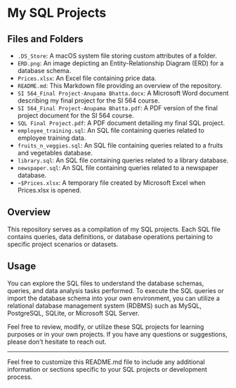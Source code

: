 # My SQL Projects

## Files and Folders

- `.DS_Store`: A macOS system file storing custom attributes of a folder.
- `ERD.png`: An image depicting an Entity-Relationship Diagram (ERD) for a database schema.
- `Prices.xlsx`: An Excel file containing price data.
- `README.md`: This Markdown file providing an overview of the repository.
- `SI 564_Final Project-Anupama Bhatta.docx`: A Microsoft Word document describing my final project for the SI 564 course.
- `SI 564_Final Project-Anupama Bhatta.pdf`: A PDF version of the final project document for the SI 564 course.
- `SQL Final Project.pdf`: A PDF document detailing my final SQL project.
- `employee_training.sql`: An SQL file containing queries related to employee training data.
- `fruits_n_veggies.sql`: An SQL file containing queries related to a fruits and vegetables database.
- `library.sql`: An SQL file containing queries related to a library database.
- `newspaper.sql`: An SQL file containing queries related to a newspaper database.
- `~$Prices.xlsx`: A temporary file created by Microsoft Excel when Prices.xlsx is opened.

## Overview

This repository serves as a compilation of my SQL projects. Each SQL file contains queries, data definitions, or database operations pertaining to specific project scenarios or datasets.

## Usage

You can explore the SQL files to understand the database schemas, queries, and data analysis tasks performed. To execute the SQL queries or import the database schema into your own environment, you can utilize a relational database management system (RDBMS) such as MySQL, PostgreSQL, SQLite, or Microsoft SQL Server.

Feel free to review, modify, or utilize these SQL projects for learning purposes or in your own projects. If you have any questions or suggestions, please don't hesitate to reach out.

---

Feel free to customize this README.md file to include any additional information or sections specific to your SQL projects or development process.
